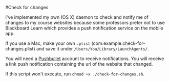 #Check for changes

I've implemented my own (OS X) daemon to check and notify me of changes to my course websites because some professors prefer not to use Blackboard Learn which provides a push notification service on the mobile app.

If you use a Mac, make your own `.plist` (com.example.check-for-changes.plist) and save it under `/Users/You/Library/LaunchAgents/`.

You  will need a [Pushbullet](https://www.pushbullet.com) account to receive notifications. You will receive a link push notification containing the url of the website that changed.

If this script won't execute, run `chmod +x ./check-for-changes.sh`.
